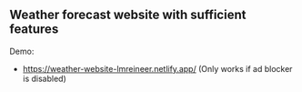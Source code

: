 ## Weather forecast website with sufficient features
Demo:
- https://weather-website-lmreineer.netlify.app/ (Only works if ad blocker is disabled)